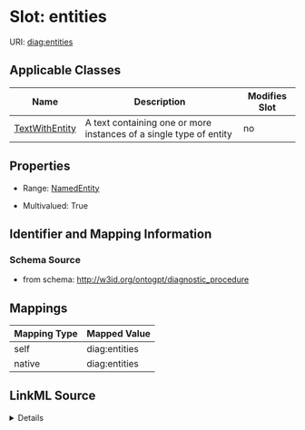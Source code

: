 

# Slot: entities

URI: [diag:entities](http://w3id.org/ontogpt/diagnostic_procedure/entities)



<!-- no inheritance hierarchy -->





## Applicable Classes

| Name | Description | Modifies Slot |
| --- | --- | --- |
| [TextWithEntity](TextWithEntity.md) | A text containing one or more instances of a single type of entity |  no  |







## Properties

* Range: [NamedEntity](NamedEntity.md)

* Multivalued: True





## Identifier and Mapping Information







### Schema Source


* from schema: http://w3id.org/ontogpt/diagnostic_procedure




## Mappings

| Mapping Type | Mapped Value |
| ---  | ---  |
| self | diag:entities |
| native | diag:entities |




## LinkML Source

<details>
```yaml
name: entities
from_schema: http://w3id.org/ontogpt/diagnostic_procedure
rank: 1000
alias: entities
owner: TextWithEntity
domain_of:
- TextWithEntity
range: NamedEntity
multivalued: true

```
</details>